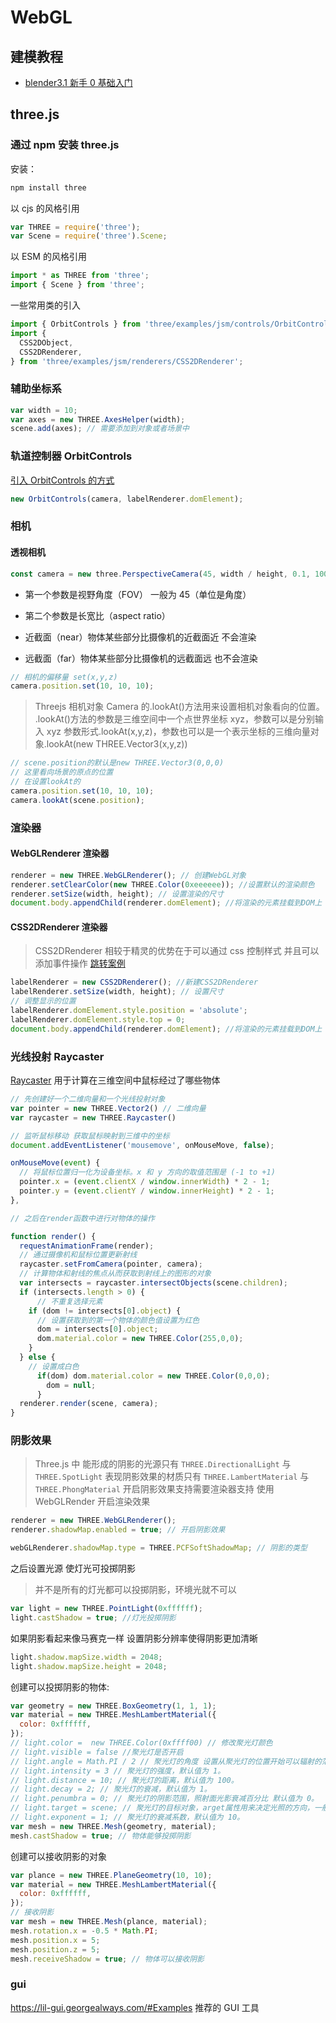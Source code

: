 # WebGL

## 建模教程

- [blender3.1 新手 0 基础入门](https://www.bilibili.com/video/BV1US4y1N7xN?p=3)

## three.js

### 通过 npm 安装 three.js

安装：

```js
npm install three
```

以 cjs 的风格引用

```js
var THREE = require('three');
var Scene = require('three').Scene;
```

以 ESM 的风格引用

```js
import * as THREE from 'three';
import { Scene } from 'three';
```

一些常用类的引入

```js
import { OrbitControls } from 'three/examples/jsm/controls/OrbitControls';
import {
  CSS2DObject,
  CSS2DRenderer,
} from 'three/examples/jsm/renderers/CSS2DRenderer';
```

### 辅助坐标系

```js
var width = 10;
var axes = new THREE.AxesHelper(width);
scene.add(axes); // 需要添加到对象或者场景中
```

### 轨道控制器 OrbitControls

<a href="#通过-npm-安装-three-js">引入 OrbitControls 的方式</a>

```js
new OrbitControls(camera, labelRenderer.domElement);
```

### 相机

#### 透视相机

```js
const camera = new three.PerspectiveCamera(45, width / height, 0.1, 1000);
```

- 第一个参数是视野角度（FOV） 一般为 45（单位是角度）

- 第二个参数是长宽比（aspect ratio）

- 近截面（near）物体某些部分比摄像机的近截面近 不会渲染

- 远截面（far）物体某些部分比摄像机的远截面远 也不会渲染

```js
// 相机的偏移量 set(x,y,z)
camera.position.set(10, 10, 10);
```

> Threejs 相机对象 Camera 的.lookAt()方法用来设置相机对象看向的位置。<br />.lookAt()方法的参数是三维空间中一个点世界坐标 xyz，参数可以是分别输入 xyz 参数形式.lookAt(x,y,z)，参数也可以是一个表示坐标的三维向量对象.lookAt(new THREE.Vector3(x,y,z))

```js
// scene.position的默认是new THREE.Vector3(0,0,0)
// 这里看向场景的原点的位置
// 在设置lookAt的
camera.position.set(10, 10, 10);
camera.lookAt(scene.position);
```

### 渲染器

#### WebGLRenderer 渲染器

```js
renderer = new THREE.WebGLRenderer(); // 创建WebGL对象
renderer.setClearColor(new THREE.Color(0xeeeeee)); //设置默认的渲染颜色
renderer.setSize(width, height); // 设置渲染的尺寸
document.body.appendChild(renderer.domElement); //将渲染的元素挂载到DOM上
```

#### CSS2DRenderer 渲染器

> CSS2DRenderer 相较于精灵的优势在于可以通过 css 控制样式 并且可以添加事件操作
> [跳转案例](https://codesandbox.io/s/icy-star-uv7ob2?file=/src/App.vue)

```js
labelRenderer = new CSS2DRenderer(); //新建CSS2DRenderer
labelRenderer.setSize(width, height); // 设置尺寸
// 调整显示的位置
labelRenderer.domElement.style.position = 'absolute';
labelRenderer.domElement.style.top = 0;
document.body.appendChild(renderer.domElement); //将渲染的元素挂载到DOM上
```

### 光线投射 Raycaster

[Raycaster](https://threejs.org/docs/index.html?q=ray#api/zh/core/Raycaster)
用于计算在三维空间中鼠标经过了哪些物体

```js
// 先创建好一个二维向量和一个光线投射对象
var pointer = new THREE.Vector2() // 二维向量
var raycaster = new THREE.Raycaster()

// 监听鼠标移动 获取鼠标映射到三维中的坐标
document.addEventListener('mousemove', onMouseMove, false);

onMouseMove(event) {
  // 将鼠标位置归一化为设备坐标。x 和 y 方向的取值范围是 (-1 to +1)
  pointer.x = (event.clientX / window.innerWidth) * 2 - 1;
  pointer.y = (event.clientY / window.innerHeight) * 2 - 1;
},

// 之后在render函数中进行对物体的操作

function render() {
  requestAnimationFrame(render);
  // 通过摄像机和鼠标位置更新射线
  raycaster.setFromCamera(pointer, camera);
  // 计算物体和射线的焦点从而获取到射线上的图形的对象
  var intersects = raycaster.intersectObjects(scene.children);
  if (intersects.length > 0) {
      // 不重复选择元素
    if (dom != intersects[0].object) {
      // 设置获取到的第一个物体的颜色值设置为红色
      dom = intersects[0].object;
      dom.material.color = new THREE.Color(255,0,0);
    }
  } else {
    // 设置成白色
      if(dom) dom.material.color = new THREE.Color(0,0,0);
        dom = null;
      }
  renderer.render(scene, camera);
}
```

### 阴影效果

> Three.js 中 能形成的阴影的光源只有 `THREE.DirectionalLight` 与 `THREE.SpotLight`
> 表现阴影效果的材质只有 `THREE.LambertMaterial` 与 `THREE.PhongMaterial`
> 开启阴影效果支持需要渲染器支持 使用 WebGLRender 开启渲染效果

```js
renderer = new THREE.WebGLRenderer();
renderer.shadowMap.enabled = true; // 开启阴影效果
```

```js
webGLRenderer.shadowMap.type = THREE.PCFSoftShadowMap; // 阴影的类型
```

之后设置光源 使灯光可投掷阴影

> 并不是所有的灯光都可以投掷阴影，环境光就不可以

```js
var light = new THREE.PointLight(0xffffff);
light.castShadow = true; //灯光投掷阴影
```

如果阴影看起来像马赛克一样 设置阴影分辨率使得阴影更加清晰

```js
light.shadow.mapSize.width = 2048;
light.shadow.mapSize.height = 2048;
```

创建可以投掷阴影的物体:

```js
var geometry = new THREE.BoxGeometry(1, 1, 1);
var material = new THREE.MeshLambertMaterial({
  color: 0xffffff,
});
// light.color =  new THREE.Color(0xffff00) // 修改聚光灯颜色
// light.visible = false //聚光灯是否开启
// light.angle = Math.PI / 2 // 聚光灯的角度 设置从聚光灯的位置开始可以辐射的范围，单位是弧度，应该不超过 Math.PI/2。默认值为 Math.PI/3
// light.intensity = 3 // 聚光灯的强度，默认值为 1。
// light.distance = 10; // 聚光灯的距离，默认值为 100。
// light.decay = 2; // 聚光灯的衰减，默认值为 1。
// light.penumbra = 0; // 聚光灯的阴影范围，照射面光影衰减百分比 默认值为 0。
// light.target = scene; // 聚光灯的目标对象，arget属性用来决定光照的方向，一般会指向一个对象  默认值为 null。
// light.exponent = 1; // 聚光灯的衰减系数，默认值为 10。
var mesh = new THREE.Mesh(geometry, material);
mesh.castShadow = true; // 物体能够投掷阴影
```

创建可以接收阴影的对象

```js
var plance = new THREE.PlaneGeometry(10, 10);
var material = new THREE.MeshLambertMaterial({
  color: 0xffffff,
});
// 接收阴影
var mesh = new THREE.Mesh(plance, material);
mesh.rotation.x = -0.5 * Math.PI;
mesh.position.x = 5;
mesh.position.z = 5;
mesh.receiveShadow = true; // 物体可以接收阴影
```

### gui

<https://lil-gui.georgealways.com/#Examples> 推荐的 GUI 工具
